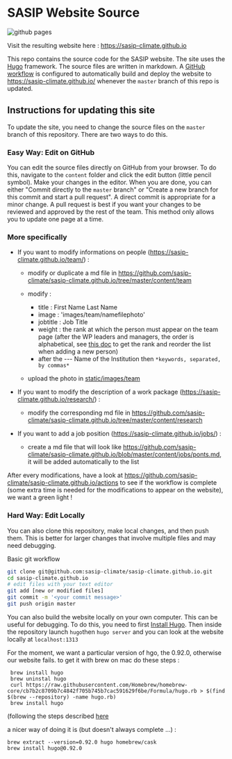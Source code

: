 # SASIP Website Source

![github pages](https://github.com/sasip-climate/sasip-climate.github.io/actions/workflows/build-and-deploy.yaml/badge.svg)


Visit the resulting website here : https://sasip-climate.github.io

This repo contains the source code for the SASIP website.
The site uses the [Hugo](https://gohugo.io/) framework.
The source files are written in markdown.
A [GitHub workflow](https://github.com/sasip-climate/sasip-climate.github.io/blob/master/.github/workflows/build-and-deploy.yaml) is configured to automatically build and deploy the website to <https://sasip-climate.github.io/> whenever the `master` branch of this repo is updated.

## Instructions for updating this site

To update the site, you need to change the source files on the `master` branch of this repository.
There are two ways to do this.

### Easy Way: Edit on GitHub

You can edit the source files directly on GitHub from your browser.
To do this, navigate to the `content` folder and click the edit button (little pencil symbol).
Make your changes in the editor.
When you are done, you can either "Commit directly to the `master` branch" or "Create a new branch for this commit and start a pull request".
A direct commit is appropriate for a minor change.
A pull request is best if you want your changes to be reviewed and approved by the rest of the team.
This method only allows you to update one page at a time.

### More specifically
 
- If you want to modify informations on people (https://sasip-climate.github.io/team/) :
  - modify or duplicate a md file in https://github.com/sasip-climate/sasip-climate.github.io/tree/master/content/team  
  - modify :
    - title : First Name Last Name
    - image : 'images/team/namefilephoto'
    - jobtitle : Job Title
    - weight : the rank at which the person must appear on the team page (after the WP leaders and managers, the order is alphabetical, see [this doc](https://docs.google.com/spreadsheets/d/1w82EaZQmBjFyVzfjqaY7-1bz1y92GWeop9Sr6i5NhjM/edit?usp=sharing) to get the rank and reorder the list when adding a new person)
    - after the --- Name of the Institution then ```*keywords, separated, by commas*```

  - upload the photo in [static/images/team](https://github.com/sasip-climate/sasip-climate.github.io/tree/master/static/images/team)

- If you want to modify the description of a work package (https://sasip-climate.github.io/research/) :
  - modify the corresponding md file in https://github.com/sasip-climate/sasip-climate.github.io/tree/master/content/research

- If you want to add a job position (https://sasip-climate.github.io/jobs/) :
  - create a md file that will look like https://github.com/sasip-climate/sasip-climate.github.io/blob/master/content/jobs/ponts.md, it will be added automatically to the list

After every modifications, have a look at https://github.com/sasip-climate/sasip-climate.github.io/actions to see if the workflow is complete (some extra time is needed for the modifications to appear on the website), we want a green light !


### Hard Way: Edit Locally

You can also clone this repository, make local changes, and then push them.
This is better for larger changes that involve multiple files and may need debugging.

Basic git workflow
```bash
git clone git@github.com:sasip-climate/sasip-climate.github.io.git
cd sasip-climate.github.io
# edit files with your text editor
git add [new or modified files]
git commit -m '<your commit message>'
git push origin master
```

You can also build the website locally on your own computer.
This can be useful for debugging.
To do this, you need to first [Install Hugo](https://gohugo.io/getting-started/quick-start/).
Then inside the repository launch ```hugo```then ```hugo server``` and you can look at the website locally at ```localhost:1313```

For the moment, we want a particular version of hgo, the 0.92.0, otherwise our website fails. to get it with brew on mac do these steps :

```
 brew install hugo
 brew uninstal hugo
 curl https://raw.githubusercontent.com/Homebrew/homebrew-core/cb7b2c8709b7c4842f705b745b7cac591629f6be/Formula/hugo.rb > $(find $(brew --repository) -name hugo.rb)
 brew install hugo
```

(following the steps described [here](https://remarkablemark.org/blog/2017/02/03/install-brew-package-version/)

a nicer way of doing it is (but doesn't always complete ...) :

```
brew extract --version=0.92.0 hugo homebrew/cask
brew install hugo@0.92.0
```
